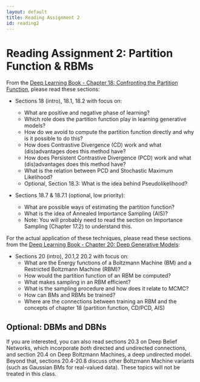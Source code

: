 ```yaml
---
layout: default
title: Reading Assignment 2
id: reading2
---
```



# Reading Assignment 2: Partition Function & RBMs

From the [Deep Learning Book - Chapter 18: Confronting the Partition Function](http://www.deeplearningbook.org/contents/partition.html), please read these sections:

* Sections 18 (intro), 18.1, 18.2 with focus on:
  * What are positive and negative phase of learning?
  * Which role does the partition function play in learning generative models?
  * How do we avoid to compute the partition function directly and why is it possible to do this?
  * How does Contrastive Divergence (CD) work and what (dis)advantages does this method have?
  * How does Persistent Contrastive Divergence (PCD) work and what (dis)advantages does this method have?
  * What is the relation between PCD and Stochastic Maximum Likelihood?
  * Optional, Section 18.3: What is the idea behind Pseudolikelihood?

* Sections 18.7 & 18.7.1 (optional, low priority):
  * What are possible ways of estimating the partition function?
  * What is the idea of Annealed Importance Sampling (AIS)?
  * Note: You will probably need to read the section on Importance
  Sampling (Chapter 17.2) to understand this.

For the actual application of these techniques, please read these sections from the [Deep Learning Book - Chapter 20: Deep Generative Models](http://www.deeplearningbook.org/contents/generative_models.html):

* Sections 20 (intro), 20.1,2 20.2 with focus on:
  * What are the Energy functions of a Boltzmann Machine (BM) and a Restricted Boltzmann Machine (RBM)?
  * How would the partition function of an RBM be computed?
  * What makes sampling in an RBM efficient?
  * What is the sampling procedure and how does it relate to MCMC?
  * How can BMs and RBMs be trained?
  * Where are the connections between training an RBM and the concepts of chapter 18 (partition function, CD/PCD, AIS)

## Optional: DBMs and DBNs

If you are interested, you can also read sections 20.3 on Deep Belief Networks,
which incorporate _both_ directed and undirected connections, and section 20.4
on Deep Boltzmann Machines, a deep undirected model. Beyond that, sections 20.4-20.8
discuss other Boltzmann Machine variants (such as Gaussian BMs for real-valued data).
These topics will not be treated in this class.
